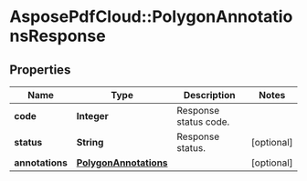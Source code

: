 # AsposePdfCloud::PolygonAnnotationsResponse


## Properties
Name | Type | Description | Notes
------------ | ------------- | ------------- | -------------
**code** | **Integer** | Response status code. | 
**status** | **String** | Response status. | [optional] 
**annotations** | [**PolygonAnnotations**](PolygonAnnotations.md) |  | [optional] 



